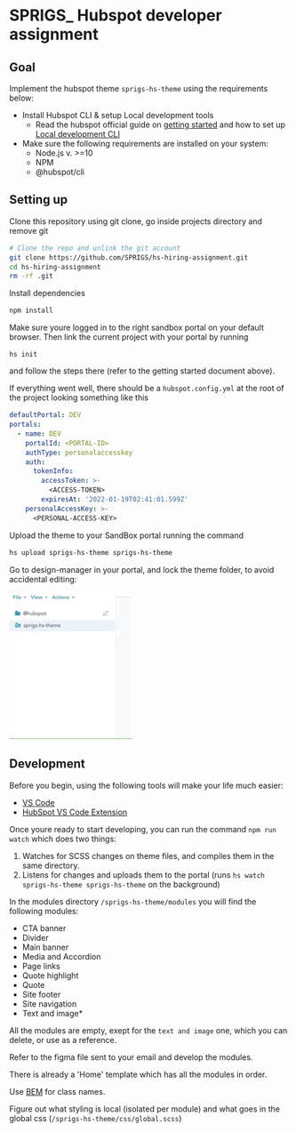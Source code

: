 # SPRIGS_ Hubspot developer assignment

## Goal
Implement the hubspot theme `sprigs-hs-theme` using the requirements below:

- Install Hubspot CLI & setup Local development tools
  - Read the hubspot official guide on [getting started](https://developers.hubspot.com/docs/cms/guides/getting-started) and how to set up [Local development CLI](https://developers.hubspot.com/docs/cms/developer-reference/local-development-cli)
- Make sure the following requirements are installed on your system:
  - Node.js v. >=10
  - NPM
  - @hubspot/cli

## Setting up
Clone this repository using git clone, go inside projects directory and remove git
``` bash
# Clone the repo and unlink the git account
git clone https://github.com/SPRIGS/hs-hiring-assignment.git
cd hs-hiring-assignment
rm -rf .git
```

Install dependencies
``` bash
npm install
```

Make sure youre logged in to the right sandbox portal on your default browser. Then link the current project with your portal by running
```
hs init 
```
and follow the steps there (refer to the getting started document above).

If everything went well, there should be a `hubspot.config.yml` at the root of the project looking something like this
``` yml
defaultPortal: DEV
portals:
  - name: DEV
    portalId: <PORTAL-ID>
    authType: personalaccesskey
    auth:
      tokenInfo:
        accessToken: >-
          <ACCESS-TOKEN>
        expiresAt: '2022-01-19T02:41:01.599Z'
    personalAccessKey: >-
      <PERSONAL-ACCESS-KEY>
```

Upload the theme to your SandBox portal running the command
``` bash
hs upload sprigs-hs-theme sprigs-hs-theme
```

Go to design-manager in your portal, and lock the theme folder, to avoid accidental editing:

[<img src="./sprigs-hs-theme/images/lock-theme-folder.gif" width="220">](lock-theme-folder.gif)


## Development

Before you begin, using the following tools will make your life much easier:
- [VS Code](https://code.visualstudio.com/)
- [HubSpot VS Code Extension](https://marketplace.visualstudio.com/items?itemName=HubSpot.hubl)

Once youre ready to start developing, you can run the command ```npm run watch``` which does two things:
1. Watches for SCSS changes on theme files, and compiles them in the same directory.
2. Listens for changes and uploads them to the portal (runs `hs watch sprigs-hs-theme sprigs-hs-theme` on the background)

In the modules directory `/sprigs-hs-theme/modules` you will find the following modules:
- CTA banner
- Divider
- Main banner
- Media and Accordion
- Page links
- Quote highlight
- Quote
- Site footer
- Site navigation
- Text and image*
  
All the modules are empty, exept for the `text and image` one, which you can delete, or use as a reference.

Refer to the figma file sent to your email and develop the modules.

There is already a 'Home' template which has all the modules in order.

Use [BEM](http://getbem.com/introduction/) for class names.

Figure out what styling is local (isolated per module) and what goes in the global css (`/sprigs-hs-theme/css/global.scss`)